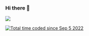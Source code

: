 ### Hi there 👋

![](https://github-readme-stats.vercel.app/api?username=RT19702)

<a href="https://wakatime.com/@612b4793-5263-42e7-bd30-ab9033b37519"><img src="https://wakatime.com/badge/user/612b4793-5263-42e7-bd30-ab9033b37519.svg" alt="Total time coded since Sep 5 2022" /></a>

<!--START_SECTION:waka-->

<!--END_SECTION:waka-->

<!--
**RT19702/RT19702** is a ✨ _special_ ✨ repository because its `README.md` (this file) appears on your GitHub profile.

Here are some ideas to get you started:

- 🔭 I’m currently working on ...
- 🌱 I’m currently learning ...
- 👯 I’m looking to collaborate on ...
- 🤔 I’m looking for help with ...
- 💬 Ask me about ...
- 📫 How to reach me: ...
- 😄 Pronouns: ...
- ⚡ Fun fact: ...
-->

